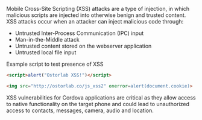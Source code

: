 Mobile Cross-Site Scripting (XSS) attacks are a type of injection, in which malicious scripts are injected into otherwise benign and trusted content. XSS attacks occur when an attacker can inject malicious code through:

*   Untrusted Inter-Process Communication (IPC) input
*   Man-in-the-Middle attack
*   Untrusted content stored on the webserver application
*   Untrusted local file input

Example script to test presence of XSS

```html
<script>alert("Ostorlab XSS!")</script>
```

```html
<img src="http://ostorlab.co/js_xss2" onerror=alert(document.cookie)>
```

XSS vulnerabilities for Cordova applications are critical as they allow access to native functionality on the target
phone and could lead to unauthorized access to contacts, messages, camera, audio and location.
